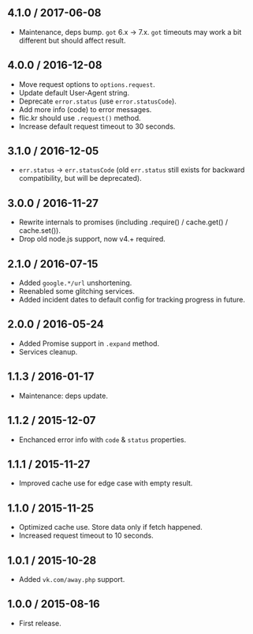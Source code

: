 4.1.0 / 2017-06-08
------------------

- Maintenance, deps bump. `got` 6.x -> 7.x. `got` timeouts may work a bit
  different but should affect result.


4.0.0 / 2016-12-08
------------------

- Move request options to `options.request`.
- Update default User-Agent string.
- Deprecate `error.status` (use `error.statusCode`).
- Add more info (code) to error messages.
- flic.kr should use `.request()` method.
- Increase default request timeout to 30 seconds.


3.1.0 / 2016-12-05
------------------

 - `err.status` -> `err.statusCode` (old `err.status` still exists for backward
   compatibility, but will be deprecated).


3.0.0 / 2016-11-27
------------------

- Rewrite internals to promises (including .require() / cache.get() /
  cache.set()).
- Drop old node.js support, now v4.+ required.


2.1.0 / 2016-07-15
------------------

- Added `google.*/url` unshortening.
- Reenabled some glitching services.
- Added incident dates to default config for tracking progress in future.


2.0.0 / 2016-05-24
------------------

- Added Promise support in `.expand` method.
- Services cleanup.


1.1.3 / 2016-01-17
------------------

- Maintenance: deps update.


1.1.2 / 2015-12-07
------------------

- Enchanced error info with `code` & `status` properties.


1.1.1 / 2015-11-27
------------------

- Improved cache use for edge case with empty result.


1.1.0 / 2015-11-25
------------------

- Optimized cache use. Store data only if fetch happened.
- Increased request timeout to 10 seconds.


1.0.1 / 2015-10-28
------------------

- Added `vk.com/away.php` support.


1.0.0 / 2015-08-16
------------------

- First release.
